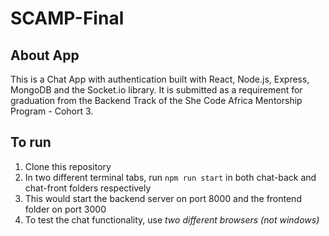 # SCAMP-Final

## About App
This is a Chat App with authentication built with React, Node.js, Express, MongoDB and the Socket.io library. It is submitted as a requirement for graduation from the Backend Track of the She Code Africa Mentorship Program - Cohort 3.

## To run
1. Clone this repository
2. In two different terminal tabs, run `npm run start` in both chat-back and chat-front folders respectively
3. This would start the backend server on port 8000 and the frontend folder on port 3000
4. To test the chat functionality, use *two different browsers (not windows)*
